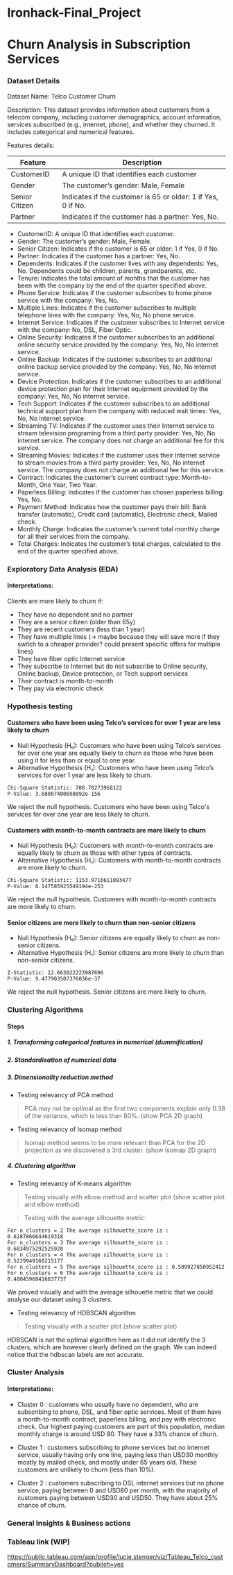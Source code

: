 # Ironhack-Final_Project
# Churn Analysis in Subscription Services


### Dataset Details

Dataset Name: Telco Customer Churn

Description: This dataset provides information about customers from a telecom company, including customer demographics, account information, services subscribed (e.g., internet, phone), and whether they churned. It includes categorical and numerical features.

Features details:

| Feature | Description |
| --- | --- |
| CustomerID | A unique ID that identifies each customer |
| Gender | The customer’s gender: Male, Female |
| Senior Citizen | Indicates if the customer is 65 or older: 1 if Yes, 0 if No. |
| Partner | Indicates if the customer has a partner: Yes, No. |



- CustomerID: A unique ID that identifies each customer.
- Gender: The customer’s gender: Male, Female.
- Senior Citizen: Indicates if the customer is 65 or older: 1 if Yes, 0 if No.
- Partner: Indicates if the customer has a partner: Yes, No.
- Dependents: Indicates if the customer lives with any dependents: Yes, No. Dependents could be children, parents, grandparents, etc.
- Tenure: Indicates the total amount of months that the customer has been with the company by the end of the quarter specified above.
- Phone Service: Indicates if the customer subscribes to home phone service with the company: Yes, No.
- Multiple Lines: Indicates if the customer subscribes to multiple telephone lines with the company: Yes, No, No phone service.
- Internet Service: Indicates if the customer subscribes to Internet service with the company: No, DSL, Fiber Optic.
- Online Security: Indicates if the customer subscribes to an additional online security service provided by the company: Yes, No, No internet service.
- Online Backup: Indicates if the customer subscribes to an additional online backup service provided by the company: Yes, No, No internet service.
- Device Protection: Indicates if the customer subscribes to an additional device protection plan for their Internet equipment provided by the company: Yes, No, No internet service.
- Tech Support: Indicates if the customer subscribes to an additional technical support plan from the company with reduced wait times: Yes, No, No internet service.
- Streaming TV: Indicates if the customer uses their Internet service to stream television programing from a third party provider: Yes, No, No internet service. The company does not charge an additional fee for this service.
- Streaming Movies: Indicates if the customer uses their Internet service to stream movies from a third party provider: Yes, No, No internet service. The company does not charge an additional fee for this service.
- Contract: Indicates the customer’s current contract type: Month-to-Month, One Year, Two Year.
- Paperless Billing: Indicates if the customer has chosen paperless billing: Yes, No.
- Payment Method: Indicates how the customer pays their bill: Bank transfer (automatic), Credit card (automatic), Electronic check, Mailed check.
- Monthly Charge: Indicates the customer’s current total monthly charge for all their services from the company.
- Total Charges: Indicates the customer’s total charges, calculated to the end of the quarter specified above.

### Exploratory Data Analysis (EDA)

#### Interpretations:

Clients are more likely to churn if:
- They have no dependent and no partner
- They are a senior citizen (older than 65y)
- They are recent customers (less than 1 year)
- They have multiple lines (-> maybe because they will save more if they switch to a cheaper provider? could present specific offers for multiple lines)
- They have fiber optic Internet service
- They subscribe to Internet but do not subscribe to Online security, Online backup, Device protection, or Tech support services
- Their contract is month-to-month
- They pay via electronic check

### Hypothesis testing

#### Customers who have been using Telco’s services for over 1 year are less likely to churn
- Null Hypothesis (H₀): Customers who have been using Telco’s services for over one year are equally likely to churn as those who have been using it for less than or equal to one year.
- Alternative Hypothesis (H₁): Customers who have been using Telco’s services for over 1 year are less likely to churn.

```
Chi-Square Statistic: 708.78273968122
P-Value: 3.68007400698092e-156
```
We reject the null hypothesis. Customers who have been using Telco's services for over one year are less likely to churn.

#### Customers with month-to-month contracts are more likely to churn
- Null Hypothesis (H₀): Customers with month-to-month contracts are equally likely to churn as those with other types of contracts.
- Alternative Hypothesis (H₁): Customers with month-to-month contracts are more likely to churn.

```
Chi-Square Statistic: 1153.9716611093477
P-Value: 6.147585925549194e-253
```
We reject the null hypothesis. Customers with month-to-month contracts are more likely to churn.

#### Senior citizens are more likely to churn than non-senior citizens
- Null Hypothesis (H₀): Senior citizens are equally likely to churn as non-senior citizens.
- Alternative Hypothesis (H₁): Senior citizens are more likely to churn than non-senior citizens.

```
Z-Statistic: 12.663022223987696
P-Value: 9.477903507376036e-37
```
We reject the null hypothesis. Senior citizens are more likely to churn.

### Clustering Algorithms

#### Steps
##### 1. Transforming categorical features in numerical (dummification)
##### 2. Standardisation of numerical data
##### 3. Dimensionality reduction method
   - Testing relevancy of PCA method
> PCA may not be optimal as the first two components explain only  0.38 of the variance, which is less than 80%.
(show PCA 2D graph)

   - Testing relevancy of Isomap method
> Isomap method seems to be more relevant than PCA for the 2D projection as we discovered a 3rd cluster.
(show Isomap 2D graph)

##### 4. Clustering algorithm
   - Testing relevancy of K-means algorithm
> Testing visually with elbow method and scatter plot 
(show scatter plot and elbow method)

> Testing with the average silhouette metric:
```
For n_clusters = 2 The average silhouette_score is : 0.6287866644619318
For n_clusters = 3 The average silhouette_score is : 0.6834975292525928
For n_clusters = 4 The average silhouette_score is : 0.5229949160215177
For n_clusters = 5 The average silhouette_score is : 0.509927850952412
For n_clusters = 6 The average silhouette_score is : 0.48045968416837737
```

We proved visually and with the average silhouette metric that we could analyse our dataset using 3 clusters.

   - Testing relevancy of HDBSCAN algorithm
>Testing visually with a scatter plot
(show scatter plot)

HDBSCAN is not the optimal algorithm here as it did not identify the 3 clusters, which are however clearly defined on the graph.
We can indeed notice that the hdbscan labels are not accurate.

### Cluster Analysis

#### Interpretations:

- Cluster 0 : customers who usually have no dependent, who are subscribing to phone, DSL, and fiber optic services. Most of them have a month-to-month contract, paperless billing, and pay with electronic check. Our highest paying customers are part of this population, median monthly charge is around USD 80. They have a 33% chance of churn.
  
- Cluster 1 : customers subscribing to phone services but no internet service, usually having only one line, paying less than USD30 monthly mostly by mailed check, and mostly under 65 years old. These customers are unlikely to churn (less than 10%).

- Cluster 2 : customers subscribing to DSL internet services but no phone service, paying between 0 and USD80 per month, with the majority of customers paying between USD30 and USD50. They have about 25% chance of churn.

### General Insights & Business actions



### Tableau link (WIP)
https://public.tableau.com/app/profile/lucie.stenger/viz/Tableau_Telco_customers/SummaryDashboard?publish=yes
